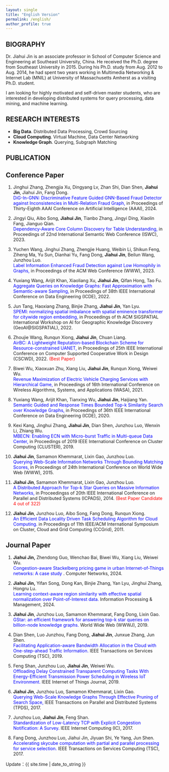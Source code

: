 ```yaml
---
layout: single
title: "English Version"
permalink: /english/
author_profile: true
---
```


## BIOGRAPHY

Dr. Jiahui Jin is an associate professor in School of Computer Science and Engineering at Southeast University, China. He received the Ph.D. degree from Southeast University in 2015. During his Ph.D. study from Aug. 2012 to Aug. 2014, he had spent two years working in Multimedia Networking & Internet Lab (MNIL) at University of Massachusetts Amherst as a visiting Ph.D. student.

I am looking for highly motivated and self-driven master students, who are interested in developing distributed systems for query processing, data mining, and machine learning.

## RESEARCH INTERESTS

- **Big Data**. Distributed Data Processing, Crowd Sourcing
- **Cloud Computing**. Virtual Machine, Data Center Networking
- **Knowledge Graph**. Querying, Subgraph Matching

## PUBLICATION

Conference Paper
------

1. Jinghui Zhang, Zhengjia Xu, Dingyang Lv, Zhan Shi, Dian Shen, **Jiahui Jin**, Jiahui Jin, Fang Dong. <br /><span style="color: blue">DiG-In-GNN: Discriminative Feature Guided GNN-Based Fraud Detector against Inconsistencies in Multi-Relation Fraud Graph,</span> in Proceedings of Thirty-Eighth AAAI Conference on Artificial Intelligence (AAAI), 2024.

2. Jingyi Qiu, Aibo Song, **Jiahui Jin**, Tianbo Zhang, Jingyi Ding, Xiaolin Fang, Jianguo Qian. <br /><span style="color: blue">Dependency-Aware Core Column Discovery for Table Understanding,</span> in Proceedings of 22nd International Semantic Web Conference (ISWC), 2023.
3. Yuchen Wang, Jinghui Zhang, Zhengjie Huang, Weibin Li, Shikun Feng, Ziheng Ma, Yu Sun, Dianhai Yu, Fang Dong, **Jiahui Jin**, Beilun Wang, Junzhou Luo. <br /><span style="color: blue">Label  Information Enhanced Fraud Detection      against Low Homophily in Graphs,</span> in Proceedings of the ACM Web Conference (WWW), 2023.
4. Yuxiang Wang, Arijit Khan, Xiaoliang Xu, **Jiahui Jin**, Qifan Hong, Tao Fu. <br /><span style="color: blue">Aggregate  Queries on Knowledge Graphs: Fast Approximation with Semantic-aware Sampling,</span>  in Proceedings of 38th IEEE International Conference on Data Engineering (ICDE), 2022.
5. Jun Tang, Haoxiang Zhang, Binjie Zhang, **Jiahui Jin**, Yan Lyu. <br /><span style="color: blue">SPEMI:  normalizing spatial imbalance with      spatial eminence transformer for citywide region embedding,</span>  in Proceedings of th ACM SIGSPATIAL International Workshop on AI for Geographic Knowledge Discovery (GeoAI@SIGSPATIAL), 2022. 
6. Zhoujie Wang, Runqun Xiong, **Jiahui Jin**, Chuan Liang. <br /><span style="color: blue">AirBC: A Lightweight Reputation-based Blockchain Scheme for Resource-constrained UANET,</span>  in Proceedings of  25th IEEE International Conference on Computer Supported Cooperative Work in Design (CSCWD), 2022. <span style="color: red">(Best Paper)</span>
7. Biwei Wu, Xiaoxuan Zhu, Xiang Liu, **Jiahui Jin**, Runqun Xiong, Weiwei Wu. <br /><span style="color: blue">Revenue Maximization of Electric Vehicle Charging Services with Hierarchical Game,</span>  in Proceedings of 16th International Conference on Wireless Algorithms, Systems, and Applications (WASA), 2021.
8. Yuxiang Wang, Arijit<span /> Khan, Tianxing Wu, **Jiahui Jin**, Haijiang Yan. <br /><span style="color: blue">Semantic Guided and Response Times Bounded Top-k Similarity Search over Knowledge Graphs,</span> in Proceedings of 36th IEEE International Conference on Data Engineering (ICDE), 2020.
9. Kexi Kang, Jinghui Zhang,  **Jiahui Jin**, Dian Shen, Junzhou Luo, Wenxin Li, Zhiang Wu. <br /><span style="color: blue">MBECN: Enabling ECN with Micro-burst Traffic in Multi-queue Data Center,</span> in Proceedings of 2019 IEEE International Conference on Cluster Computing (CLUSTER), 2019.
10. **Jiahui Jin**, Samamon Khemmarat, Lixin Gao, Junzhou Luo. <br /><span style="color: blue">Querying Web-Scale Information Networks Through Bounding Matching Scores,</span> in Proceedings of 24th International Conference on World Wide Web (WWW), 2015.
11. **Jiahui Jin**, Samamon Khemmarat, Lixin Gao, Junzhou Luo. <br /><span style="color: blue">A Distributed Approach for Top-k Star Queries on Massive Information Networks,</span> in Proceedingss of 20th IEEE International Conference on Parallel and Distributed Systems (ICPADS), 2014. <span style="color: red">(Best Paper Candidate 4 out of 322) </span>
12. **Jiahui Jin**, Junzhou Luo, Aibo Song, Fang Dong, Runqun Xiong. <br /><span style="color: blue">An Efficient Data Locality Driven Task Scheduling Algorithm for Cloud Computing.</span> in Proceedings of 11th IEEE/ACM International Symposium on Cluster, Cloud and Grid Computing (CCGrid), 2011.

Journal Paper
------

1. **Jiahui Jin,** Zhendong Guo, Wenchao Bai, Biwei Wu, Xiang Liu, Weiwei Wu. <br /><span style="color: blue">Congestion-aware Stackelberg pricing game in urban Internet-of-Things networks: A case study </span>. Computer Networks, 2024.

2. **Jiahui Jin,** Yifan Song, Dong Kan, Binjie Zhang, Yan Lyu, Jinghui Zhang, Hongru Lu. <br /><span style="color: blue">Learning context-aware region similarity with effective spatial normalization over Point-of-Interest data.</span> Information Processing & Management, 2024.
3. **Jiahui Jin**, Junzhou Luo, Samamon Khemmarat, Fang Dong, Lixin Gao. <br /><span style="color: blue">GStar: an efficient framework for answering top-k star queries on billion-node knowledge graphs.</span> World Wide Web (WWWJ), 2019.
4. Dian Shen, Luo Junzhou, Fang Dong, **Jiahui Jin**, Junxue Zhang, Jun Shen. <br /><span style="color: blue">Facilitating Application-aware Bandwidth Allocation in the Cloud with One-step-ahead Traffic Information. </span>IEEE Transactions on Services Computing (TSC), 2019.
5. Feng Shan, Junzhou Luo, **Jiahui Jin**, Weiwei Wu. <br /><span style="color: blue">Offloading Delay Constrained Transparent Computing Tasks With Energy-Efficient Transmission Power Scheduling in Wireless IoT Environment. </span> IEEE Internet of Things Journal, 2019.
6. **Jiahui Jin**, Junzhou Luo, Samamon Khemmarat, Lixin Gao. <br /><span style="color: blue">Querying Web-Scale Knowledge Graphs Through Effective Pruning of Search Space,</span> IEEE Transactions on Parallel and Distributed Systems (TPDS), 2017.
7. Junzhou Luo, **Jiahui Jin**, Feng Shan. <br /><span style="color: blue">Standardization of Low-Latency TCP with Explicit Congestion Notification: A Survey. </span> IEEE Internet Computing (IC), 2017.
8. Fang Dong, Junzhou Luo, Jiahui Jin, Jiyuan Shi, Ye Yang, Jun Shen. <br /><span style="color: blue">Accelerating skycube computation with partial and parallel processing for service selection. </span>IEEE Transactions on Services Computing (TSC), 2017.


Update：{{ site.time | date_to_string }}